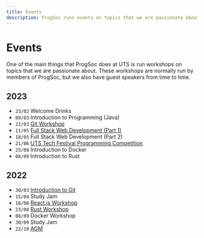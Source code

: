 ```yaml
---
title: Events
description: ProgSoc runs events on topics that we are passionate about. These workshops are normally run by members of ProgSoc, but we also have guest speakers from time to time.
---
```


# Events

One of the main things that ProgSoc does at UTS is run workshops on topics that we are passionate about. These workshops are normally run by members of ProgSoc, but we also have guest speakers from time to time.

## 2023

- `23/02` Welcome Drinks
- `09/03` Introduction to Programming (Java)
- `22/03` [Git Workshop](./2023/git-workshop.md)
- `11/05` [Full Stack Web Development (Part 1)](./2023/full-stack-web-development.md)
- `18/05` Full Stack Web Development (Part 2)
- `21/06` [UTS Tech Festival Programming Competition](./2023/programming-competition.md)
- `25/08` Introduction to Docker
- `08/09` Introduction to Rust

## 2022

- `30/03` [Introduction to Git](./2022/git.md)
- `15/04` Study Jam
- `16/08` [React.js Workshop](./2022/react.md)
- `23/08` [Rust Workshop](./2022/rust.md)
- `08/09` Docker Workshop
- `30/09` Study Jam
- `22/10` [AGM](./2022/agm.md)
